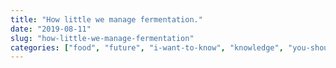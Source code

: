 ```yaml
---
title: "How little we manage fermentation."
date: "2019-08-11"
slug: "how-little-we-manage-fermentation"
categories: ["food", "future", "i-want-to-know", "knowledge", "you-should-know"]
---
```



